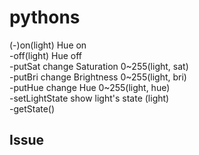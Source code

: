 # pythons


(-)on(light)				Hue on<br>
-off(light)			Hue off<br>
-putSat					change Saturation 0~255(light, sat)<br>
-putBri					change Brightness 0~255(light, bri)<br>
-putHue					change Hue 0~255(light, hue)<br>
-setLightState		show light's state (light)<br>
-getState()<br>


## Issue
